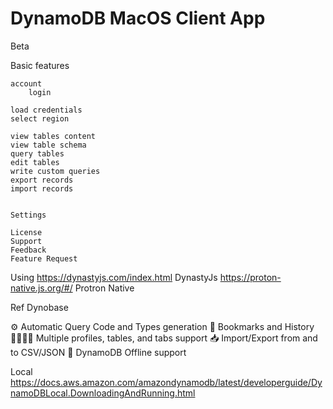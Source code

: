 # DynamoDB MacOS Client App

Beta

Basic features


    account
        login

    load credentials
    select region

    view tables content
    view table schema
    query tables
    edit tables
    write custom queries
    export records
    import records


    Settings

    License
    Support
    Feedback
    Feature Request



Using
    https://dynastyjs.com/index.html
    DynastyJs
    https://proton-native.js.org/#/
    Protron Native



Ref Dynobase

⚙️ Automatic Query Code and Types generation
🔖 Bookmarks and History
👨‍👩‍👧‍👦 Multiple profiles, tables, and tabs support
📥 Import/Export from and to CSV/JSON
🚨 DynamoDB Offline support

Local
https://docs.aws.amazon.com/amazondynamodb/latest/developerguide/DynamoDBLocal.DownloadingAndRunning.html
